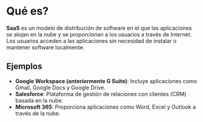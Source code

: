 # Qué es?
**SaaS** es un modelo de distribución de software en el que las aplicaciones se alojan en la nube y se proporcionan a los usuarios a través de Internet. Los usuarios acceden a las aplicaciones sin necesidad de instalar o mantener software localmente.

## Ejemplos
- **Google Workspace (anteriormente G Suite)**: Incluye aplicaciones como Gmail, Google Docs y Google Drive.
- **Salesforce**: Plataforma de gestión de relaciones con clientes (CRM) basada en la nube.
- **Microsoft 365**: Proporciona aplicaciones como Word, Excel y Outlook a través de la nube.